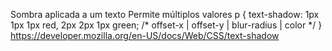 Sombra aplicada a um texto
Permite múltiplos valores
p {
  text-shadow: 1px 1px 1px red,
	       2px 2px 1px green; /* offset-x | offset-y | blur-radius | color */
}
https://developer.mozilla.org/en-US/docs/Web/CSS/text-shadow